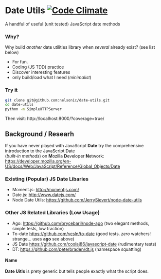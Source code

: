 Date Utils [![Code Climate](https://codeclimate.com/github/nelsonic/date-utils.png)](https://codeclimate.com/github/nelsonic/date-utils)
====

A handful of useful (unit tested) JavaScript date methods




### Why?

Why build *another* date utilities library when *several* already exist?
(see list below)

- For fun. 
- Coding (JS TDD) practice
- Discover interesting features
- only build/load what I need (*minimalist*)

### Try it

```sh
git clone git@github.com:nelsonic/date-utils.git
cd date-utils
python -m SimpleHTTPServer
```
Then visit: http://localhost:8000/?coverage=true/


## Background / Researh

If you have never played with JavaScript **Date** try the
comprehensive introduction to the JavaScript Date <br />
(*built-in methods*) on **M**ozilla **D**eveloper **N**etwork:
https://developer.mozilla.org/en-US/docs/Web/JavaScript/Reference/Global_Objects/Date



### Existing (Popular) JS Date Libaries

- Moment.js: http://momentjs.com/
- Date.js: http://www.datejs.com/
- Node Date Utils: https://github.com/JerrySievert/node-date-utils

### Other JS Related Libraries (Low Usage)

- Ago: https://github.com/brycebaril/node-ago 
(two elegant methods, simple tests, low traction)
- To-date https://github.com/vesln/to-date 
(good tests. *zero* watchers! strange... uses **ago** see above)
- JS Date https://github.com/coolaj86/javascript-date (rudimentary tests)
- DT: https://github.com/peterbraden/dt.js (namespace squatting)


#### Name

**Date Uitls** is prety generic but tells people exactly what 
the script does.